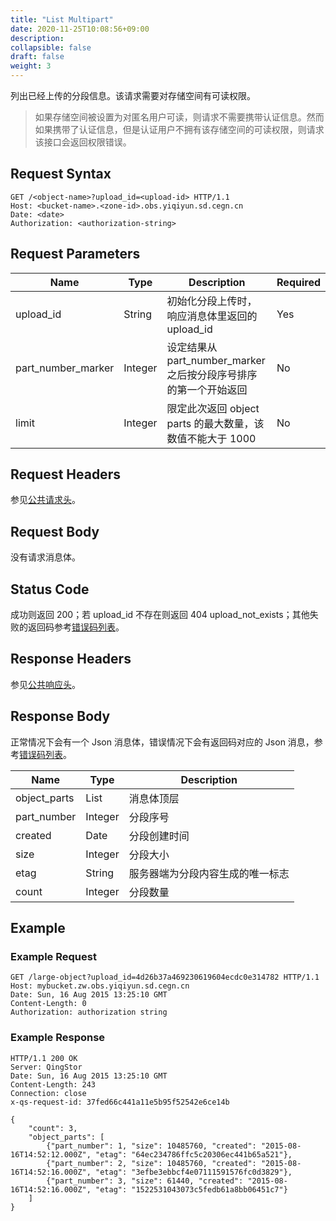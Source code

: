 ```yaml
---
title: "List Multipart"
date: 2020-11-25T10:08:56+09:00
description:
collapsible: false
draft: false
weight: 3
---
```




列出已经上传的分段信息。该请求需要对存储空间有可读权限。

> 如果存储空间被设置为对匿名用户可读，则请求不需要携带认证信息。然而如果携带了认证信息，但是认证用户不拥有该存储空间的可读权限，则请求该接口会返回权限错误。

## Request Syntax

```http
GET /<object-name>?upload_id=<upload-id> HTTP/1.1
Host: <bucket-name>.<zone-id>.obs.yiqiyun.sd.cegn.cn
Date: <date>
Authorization: <authorization-string>
```

## Request Parameters

| Name | Type | Description | Required |
| --- | --- | --- | --- |
| upload_id | String | 初始化分段上传时，响应消息体里返回的 upload_id | Yes |
| part_number_marker | Integer | 设定结果从 part_number_marker 之后按分段序号排序的第一个开始返回 | No |
| limit | Integer | 限定此次返回 object parts 的最大数量，该数值不能大于 1000 | No |

## Request Headers

参见[公共请求头](../../../common_header/#请求头字段-request-header)。

## Request Body

没有请求消息体。

## Status Code

成功则返回 200；若 upload_id 不存在则返回 404 upload_not_exists；其他失败的返回码参考[错误码列表](../../../error_code/)。

## Response Headers

参见[公共响应头](../../../common_header/#响应头字段-request-header)。

## Response Body

正常情况下会有一个 Json 消息体，错误情况下会有返回码对应的 Json 消息，参考[错误码列表](../../../error_code/)。

| Name | Type | Description |
| --- | --- | --- |
| object_parts | List | 消息体顶层 |
| part_number | Integer | 分段序号 |
| created | Date | 分段创建时间 |
| size | Integer | 分段大小 |
| etag | String | 服务器端为分段内容生成的唯一标志 |
| count | Integer | 分段数量 |

## Example

### Example Request

```http
GET /large-object?upload_id=4d26b37a469230619604ecdc0e314782 HTTP/1.1
Host: mybucket.zw.obs.yiqiyun.sd.cegn.cn
Date: Sun, 16 Aug 2015 13:25:10 GMT
Content-Length: 0
Authorization: authorization string
```

### Example Response

```http
HTTP/1.1 200 OK
Server: QingStor
Date: Sun, 16 Aug 2015 13:25:10 GMT
Content-Length: 243
Connection: close
x-qs-request-id: 37fed66c441a11e5b95f52542e6ce14b

{
    "count": 3,
    "object_parts": [
        {"part_number": 1, "size": 10485760, "created": "2015-08-16T14:52:12.000Z", "etag": "64ec234786ffc5c20306ec441b65a521"},
        {"part_number": 2, "size": 10485760, "created": "2015-08-16T14:52:16.000Z", "etag": "3efbe3ebbcf4e07111591576fc0d3829"},
        {"part_number": 3, "size": 61440, "created": "2015-08-16T14:52:16.000Z", "etag": "1522531043073c5fedb61a8bb06451c7"}
    ]
}
```
